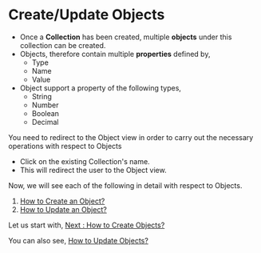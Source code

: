 Create/Update Objects
=====================

-   Once a **Collection** has been created, multiple **objects** under
    this collection can be created.
-   Objects, therefore contain multiple **properties** defined by,
    -   Type
    -   Name
    -   Value
-   Object support a property of the following types,
    -   String
    -   Number
    -   Boolean
    -   Decimal

You need to redirect to the Object view in order to carry out the
necessary operations with respect to Objects

-   Click on the existing Collection's name.
-   This will redirect the user to the Object view.

Now, we will see each of the following in detail with respect to
Objects.

1.  [How to Create an Object?](create_object.md)
2.  [How to Update an Object?](update_object.md)

Let us start with, [Next : How to Create Objects?](create_object.md)

You can also see, [How to Update Objects?](update_object.md)
